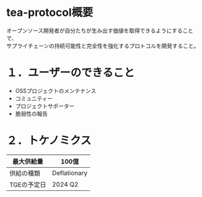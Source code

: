 # tea-protocol概要
オープンソース開発者が自分たちが生み出す価値を取得できるようにすることで、<br>
サプライチェーンの持続可能性と完全性を強化するプロトコルを開発すること。

# １．ユーザーのできること
  - OSSプロジェクトのメンテナンス
  - コミュニティー
  - プロジェクトサポーター
  - 脆弱性の報告

# ２．トケノミクス

| 最大供給量  | 100億 |
| ------------- | ------------- |
| 供給の種類| Deflationary  |
| TGEの予定日  | 2024 Q2  |

